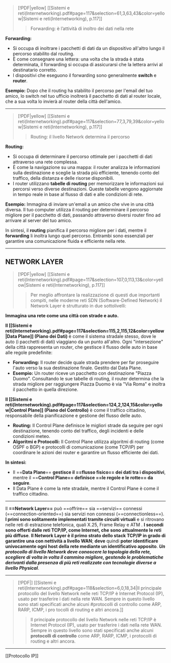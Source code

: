 
> [!PDF|yellow] [[Sistemi e reti(Internetworking).pdf#page=117&selection=61,3,63,43&color=yellow|Sistemi e reti(Internetworking), p.117]]
> > Forwarding: è l’attività di inoltro dei dati nella rete

**Forwarding:**

* Si occupa di inoltrare i pacchetti di dati da un dispositivo all'altro lungo il percorso stabilito dal routing.
* È come consegnare una lettera: una volta che la strada è stata determinata, il forwarding si occupa di assicurarsi che la lettera arrivi al destinatario corretto.
* I dispositivi che eseguono il forwarding sono generalmente **switch** e **router**.

**Esempio:** Dopo che il routing ha stabilito il percorso per l'email del tuo amico, lo switch nel tuo ufficio inoltrerà il pacchetto di dati al router locale, che a sua volta lo invierà al router della città dell'amico.

---
> [!PDF|yellow] [[Sistemi e reti(Internetworking).pdf#page=117&selection=77,3,79,39&color=yellow|Sistemi e reti(Internetworking), p.117]]
> > Routing: il livello Network determina il percorso
> 
> 

**Routing:**

* Si occupa di determinare il percorso ottimale per i pacchetti di dati attraverso una rete complessa. 
* È come la navigazione su una mappa: il router analizza le informazioni sulla destinazione e sceglie la strada più efficiente, tenendo conto del traffico, della distanza e delle risorse disponibili.
* I router utilizzano **tabelle di routing** per memorizzare le informazioni sui percorsi verso diverse destinazioni. Queste tabelle vengono aggiornate in tempo reale in base al flusso di dati e alle condizioni di rete.

**Esempio:** Immagina di inviare un'email a un amico che vive in una città diversa. Il tuo computer utilizza il routing per determinare il percorso migliore per il pacchetto di dati, passando attraverso diversi router fino ad arrivare al server del tuo amico.


In sintesi, il **routing** pianifica il percorso migliore per i dati, mentre il **forwarding** li inoltra lungo quel percorso. Entrambi sono essenziali per garantire una comunicazione fluida e efficiente nella rete.

---
**NETWORK LAYER**
---
> [!PDF|yellow] [[Sistemi e reti(Internetworking).pdf#page=117&selection=107,0,113,13&color=yellow|Sistemi e reti(Internetworking), p.117]]
> > Per meglio affrontare la realizzazione di questi due importanti compiti, nelle moderne reti SDN (Software-Defined Network) il Network Layer è strutturato in due sottolivelli:

**Immagina una rete come una città con strade e auto.** 

**Il [[Sistemi e reti(Internetworking).pdf#page=117&selection=115,2,115,12&color=yellow|Data Plane]] (Piano dei Dati)** è come il sistema stradale stesso, dove le auto (i pacchetti di dati) viaggiano da un punto all'altro. Ogni "intersezione" della città rappresenta un router, che gestisce il flusso delle auto in base alle regole predefinite:

* **Forwarding:** Il router decide quale strada prendere per far proseguire l'auto verso la sua destinazione finale. Gestito dal Data Plane. 
* **Esempio:** Un router riceve un pacchetto con destinazione "Piazza Duomo". Consultando le sue tabelle di routing, il router determina che la strada migliore per raggiungere Piazza Duomo è via "Via Roma" e inoltra il pacchetto in quella direzione.

**Il [[Sistemi e reti(Internetworking).pdf#page=117&selection=124,2,124,15&color=yellow|Control Plane]] (Piano del Controllo)** è come il traffico cittadino, responsabile della pianificazione e gestione del flusso delle auto. 

* **Routing:** Il Control Plane definisce le migliori strade da seguire per ogni destinazione, tenendo conto del traffico, degli incidenti e delle condizioni meteo.
* **Algoritmi e Protocolli:**  Il Control Plane utilizza algoritmi di routing (come OSPF o BGP) e protocolli di comunicazione (come TCP/IP) per coordinare le azioni dei router e garantire un flusso efficiente dei dati.

**In sintesi:**

* Il ==**Data Plane**== **gestisce il ==flusso fisico== dei dati tra i dispositivi**, mentre il ==**Control Plane== definisce ==le regole e le rotte== da seguire**.
* Il Data Plane è come la rete stradale, mentre il Control Plane è come il traffico cittadino.

---
Il **==Network Layer==** può ==offrire== sia ==servizi== connessi (==connection-oriented==) sia servizi non connessi (==connectionless==). **I primi sono solitamente implementati tramite circuiti virtuali** e si ritrovano nelle reti di estrazione telefonica, quali X.25, Frame Relay e ATM . **I secondi sono offerti dalle reti TCP/IP, come Internet, che sono attualmente le reti più diffuse**. **II Network Layer è il primo strato dello stack TCP/IP in grado di garantire una con nettività a livello WAN**; **deve** quindi **poter identificare univocamente ogni host della rete mediante un identificativo apposito**. ***Un protocollo di livello Network deve conoscere la topologia della rete, scegliere di volta in volta il cammino migliore, gestendo le problematiche derivanti dalla presenza di più reti realizzate con tecnologie diverse a livello Physical***.

---
> [!PDF|] [[Sistemi e reti(Internetworking).pdf#page=118&selection=6,0,18,34|Il principale protocollo del livello Network nelle reti TCP/IP è Internet Protocol (IP), usato per trasferire i dati nella rete WAN. Sempre in questo livello sono stati specificati anche alcuni #protocolli di controllo come ARP, RARP, ICMP, i pro tocolli di routing e altri ancora.]]
> > Il principale protocollo del livello Network nelle reti TCP/IP è Internet Protocol (IP), usato per trasferire i dati nella rete WAN. Sempre in questo livello sono stati specificati anche alcuni **protocolli di controllo** come ARP, RARP, ICMP, i protocolli di routing e altri ancora.

---
[[Protocollo IP]]